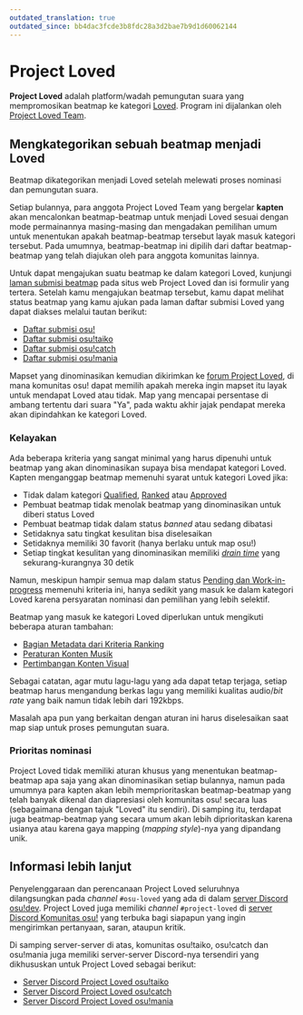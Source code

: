 ```yaml
---
outdated_translation: true
outdated_since: bb4dac3fcde3b8fdc28a3d2bae7b9d1d60062144
---
```


# Project Loved

**Project Loved** adalah platform/wadah pemungutan suara yang mempromosikan beatmap ke kategori [Loved](/wiki/Beatmap/Category#loved). Program ini dijalankan oleh [Project Loved Team](/wiki/People/Project_Loved_Team).

## Mengkategorikan sebuah beatmap menjadi Loved

Beatmap dikategorikan menjadi Loved setelah melewati proses nominasi dan pemungutan suara.

Setiap bulannya, para anggota Project Loved Team yang bergelar **kapten** akan mencalonkan beatmap-beatmap untuk menjadi Loved sesuai dengan mode permainannya masing-masing dan mengadakan pemilihan umum untuk menentukan apakah beatmap-beatmap tersebut layak masuk kategori tersebut. Pada umumnya, beatmap-beatmap ini dipilih dari daftar beatmap-beatmap yang telah diajukan oleh para anggota komunitas lainnya.

Untuk dapat mengajukan suatu beatmap ke dalam kategori Loved, kunjungi [laman submisi beatmap](https://loved.sh/submit) pada situs web Project Loved dan isi formulir yang tertera. Setelah kamu mengajukan beatmap tersebut, kamu dapat melihat status beatmap yang kamu ajukan pada laman daftar submisi Loved yang dapat diakses melalui tautan berikut:

- [Daftar submisi osu!](https://loved.sh/submissions/osu)
- [Daftar submisi osu!taiko](https://loved.sh/submissions/taiko)
- [Daftar submisi osu!catch](https://loved.sh/submissions/fruits)
- [Daftar submisi osu!mania](https://loved.sh/submissions/mania)

Mapset yang dinominasikan kemudian dikirimkan ke [forum Project Loved](https://osu.ppy.sh/community/forums/120), di mana komunitas osu! dapat memilih apakah mereka ingin mapset itu layak untuk mendapat Loved atau tidak. Map yang mencapai persentase di ambang tertentu dari suara "Ya", pada waktu akhir jajak pendapat mereka akan dipindahkan ke kategori Loved.

### Kelayakan

Ada beberapa kriteria yang sangat minimal yang harus dipenuhi untuk beatmap yang akan dinominasikan supaya bisa mendapat kategori Loved. Kapten menganggap beatmap memenuhi syarat untuk kategori Loved jika:

- Tidak dalam kategori [Qualified](/wiki/Beatmap/Category#qualified), [Ranked](/wiki/Beatmap/Category#ranked) atau [Approved](/wiki/Beatmap/Category#approved)
- Pembuat beatmap tidak menolak beatmap yang dinominasikan untuk diberi status Loved
- Pembuat beatmap tidak dalam status *banned* atau sedang dibatasi
- Setidaknya satu tingkat kesulitan bisa diselesaikan
- Setidaknya memiliki 30 favorit (hanya berlaku untuk map osu!)
- Setiap tingkat kesulitan yang dinominasikan memiliki [*drain time*](/wiki/Beatmap/Drain_time) yang sekurang-kurangnya 30 detik

Namun, meskipun hampir semua map dalam status [Pending dan Work-in-progress](/wiki/Beatmap/Category#work-in-progress-dan-pending) memenuhi kriteria ini, hanya sedikit yang masuk ke dalam kategori Loved karena persyaratan nominasi dan pemilihan yang lebih selektif.

Beatmap yang masuk ke kategori Loved diperlukan untuk mengikuti beberapa aturan tambahan:

- [Bagian Metadata dari Kriteria Ranking](/wiki/Ranking_criteria#metadata)
- [Peraturan Konten Musik](/wiki/Rules/Song_content_rules)
- [Pertimbangan Konten Visual](/wiki/Rules/Visual_content_considerations)

Sebagai catatan, agar mutu lagu-lagu yang ada dapat tetap terjaga, setiap beatmap harus mengandung berkas lagu yang memiliki kualitas audio/*bit rate* yang baik namun tidak lebih dari 192kbps.

Masalah apa pun yang berkaitan dengan aturan ini harus diselesaikan saat map siap untuk proses pemungutan suara.

### Prioritas nominasi

Project Loved tidak memiliki aturan khusus yang menentukan beatmap-beatmap apa saja yang akan dinominasikan setiap bulannya, namun pada umumnya para kapten akan lebih memprioritaskan beatmap-beatmap yang telah banyak dikenal dan diapresiasi oleh komunitas osu! secara luas (sebagaimana dengan tajuk "Loved" itu sendiri). Di samping itu, terdapat juga beatmap-beatmap yang secara umum akan lebih diprioritaskan karena usianya atau karena gaya mapping (*mapping style*)-nya yang dipandang unik.

## Informasi lebih lanjut

Penyelenggaraan dan perencanaan Project Loved seluruhnya dilangsungkan pada *channel* `#osu-loved` yang ada di dalam [server Discord osu!dev](https://discord.gg/ppy). Project Loved juga memiliki *channel* `#project-loved` di [server Discord Komunitas osu!](https://discord.gg/0Vxo9AsejDkGlk3H) yang terbuka bagi siapapun yang ingin mengirimkan pertanyaan, saran, ataupun kritik.

Di samping server-server di atas, komunitas osu!taiko, osu!catch dan osu!mania juga memiliki server-server Discord-nya tersendiri yang dikhususkan untuk Project Loved sebagai berikut:

- [Server Discord Project Loved osu!taiko](https://discord.com/invite/GhfjtZ6)
- [Server Discord Project Loved osu!catch](https://discord.gg/phgtyS4UCh)
- [Server Discord Project Loved osu!mania](https://discord.gg/Ededv7m)
